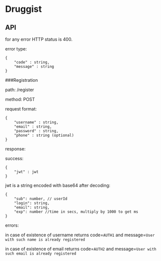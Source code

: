 # Druggist

## API

for any error HTTP status is 400.

error type:

```
{
	"code" : string,
	"message" : string
}
```

###Registration

path: /register

method: POST

request format:

```
{
	"username" : string,
	"email" : string,
	"password" : string,
	"phone" : string (optional)
}
```

response:

success:

```
{
	"jwt" : jwt
}
```


jwt is a string encoded with base64
after decoding:
```
{
	"sub": number, // userId
	"login": string,
	"email": string,
	"exp": number //time in secs, multiply by 1000 to get ms
}
```

errors:

in case of existence of username returns code=```AUTH1``` and message=```User with such name is already registered```

in case of existence of email returns code=```AUTH2``` and message=```User with such email is already registered```



